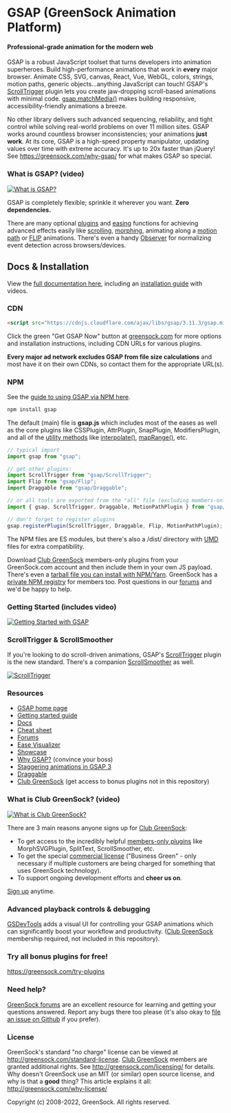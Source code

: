 # GSAP (GreenSock Animation Platform)

#### Professional-grade animation for the modern web

GSAP is a robust JavaScript toolset that turns developers into animation superheroes. Build high-performance animations that work in **every** major browser. Animate CSS, SVG, canvas, React, Vue, WebGL, colors, strings, motion paths, generic objects...anything JavaScript can touch! GSAP's <a href="https://greensock.com/scrolltrigger">ScrollTrigger</a> plugin lets you create jaw-dropping scroll-based animations with minimal code. <a href="https://greensock.com/docs/v3/GSAP/gsap.matchMedia()">gsap.matchMedia()</a> makes building responsive, accessibility-friendly animations a breeze.

No other library delivers such advanced sequencing, reliability, and tight control while solving real-world problems on over 11 million sites. GSAP works around countless browser inconsistencies; your animations **just work**. At its core, GSAP is a high-speed property manipulator, updating values over time with extreme accuracy. It's up to 20x faster than jQuery! See https://greensock.com/why-gsap/ for what makes GSAP so special.

### What is GSAP? (video)

[![What is GSAP?](http://greensock.com/_img/github/thumb-what-is-gsap-small.jpg)](http://www.youtube.com/watch?v=RYuau0NeR1U)


GSAP is completely flexible; sprinkle it wherever you want. **Zero dependencies.**

There are many optional <a href="https://greensock.com/gsap-plugins/">plugins</a> and <a href="https://greensock.com/ease-visualizer/">easing</a> functions for achieving advanced effects easily like <a href="https://greensock.com/docs/v3/Plugins/ScrollTrigger">scrolling</a>, <a href="https://greensock.com/morphsvg">morphing</a>, animating along a <a href="https://greensock.com/docs/v3/Plugins/MotionPathPlugin">motion path</a> or <a href="https://greensock.com/docs/v3/Plugins/Flip">FLIP</a> animations. There's even a handy <a href="https://greensock.com/docs/v3/Plugins/Observer">Observer</a> for normalizing event detection across browsers/devices. 

## Docs &amp; Installation
View the <a href="https://greensock.com/docs">full documentation here</a>, including an <a href="https://greensock.com/install">installation guide</a> with videos.

### CDN
```html
<script src="https://cdnjs.cloudflare.com/ajax/libs/gsap/3.11.3/gsap.min.js"></script>
```
Click the green "Get GSAP Now" button at <a href="https://greensock.com/?download=GSAP-JS">greensock.com</a> for more options and installation instructions, including CDN URLs for various plugins. 

**Every major ad network excludes GSAP from file size calculations** and most have it on their own CDNs, so contact them for the appropriate URL(s). 

### NPM
See the <a href="https://greensock.com/docs/v3/Installation#npm">guide to using GSAP via NPM here</a>.

```javascript
npm install gsap
```
The default (main) file is **gsap.js** which includes most of the eases as well as the core plugins like CSSPlugin, AttrPlugin, SnapPlugin, ModifiersPlugin, and all of the <a href="https://greensock.com/docs/v3/GSAP/UtilityMethods">utility methods</a> like <a href="https://greensock.com/docs/v3/GSAP/UtilityMethods/interpolate()">interpolate()</a>, <a href="https://greensock.com/docs/v3/GSAP/UtilityMethods/mapRange()">mapRange()</a>, etc. 
```javascript
// typical import
import gsap from "gsap";

// get other plugins:
import ScrollTrigger from "gsap/ScrollTrigger";
import Flip from "gsap/Flip";
import Draggable from "gsap/Draggable";

// or all tools are exported from the "all" file (excluding members-only plugins):
import { gsap, ScrollTrigger, Draggable, MotionPathPlugin } from "gsap/all";

// don't forget to register plugins
gsap.registerPlugin(ScrollTrigger, Draggable, Flip, MotionPathPlugin); 
```
The NPM files are ES modules, but there's also a /dist/ directory with <a href="https://www.davidbcalhoun.com/2014/what-is-amd-commonjs-and-umd/">UMD</a> files for extra compatibility.

Download <a href="https://greensock.com/club/">Club GreenSock</a> members-only plugins from your GreenSock.com account and then include them in your own JS payload. There's even a <a href="https://www.youtube.com/watch?v=znVi89_gazE">tarball file you can install with NPM/Yarn</a>. GreenSock has a <a href="https://greensock.com/docs/v3/Installation#private">private NPM registry</a> for members too. Post questions in our <a href="https://greensock.com/forums/">forums</a> and we'd be happy to help.


### Getting Started (includes video)

[![Getting Started with GSAP](http://greensock.com/_img/github/thumb-getting-started-small.gif)](http://greensock.com/get-started)

### ScrollTrigger &amp; ScrollSmoother

If you're looking to do scroll-driven animations, GSAP's <a href="https://greensock.com/scrolltrigger">ScrollTrigger</a> plugin is the new standard. There's a companion <a href="https://greensock.com/scrollsmoother">ScrollSmoother</a> as well.

[![ScrollTrigger](http://greensock.com/_img/github/thumb-scrolltrigger-small.gif)](http://greensock.com/scrolltrigger)


### Resources

* <a href="https://greensock.com/">GSAP home page</a>
* <a href="https://greensock.com/get-started/">Getting started guide</a>
* <a href="https://greensock.com/docs/">Docs</a>
* <a href="https://greensock.com/cheatsheet">Cheat sheet</a>
* <a href="https://greensock.com/forums/">Forums</a>
* <a href="https://greensock.com/ease-visualizer/">Ease Visualizer</a>
* <a href="https://greensock.com/showcase">Showcase</a>
* <a href="https://greensock.com/why-gsap/">Why GSAP?</a> (convince your boss)
* <a href="https://greensock.com/stagger">Staggering animations in GSAP 3</a>
* <a href="https://greensock.com/draggable/">Draggable</a>
* <a href="https://greensock.com/club/">Club GreenSock</a> (get access to bonus plugins not in this repository)

### What is Club GreenSock? (video)

[![What is Club GreenSock?](http://greensock.com/_img/github/thumb-what-is-club-greensock-small.jpg)](http://www.youtube.com/watch?v=Ome_KnloOhs)

There are 3 main reasons anyone signs up for <a href="https://greensock.com/club">Club GreenSock</a>: 
* To get access to the incredibly helpful <a href="https://greensock.com/club">members-only plugins</a> like MorphSVGPlugin, SplitText, ScrollSmoother, etc.
* To get the special <a href="https://greensock.com/licensing/">commercial license</a> ("Business Green" - only necessary if multiple customers are being charged for something that uses GreenSock technology).
* To support ongoing development efforts and **cheer us on**.

<a href="https://greensock.com/club/">Sign up</a> anytime.

### Advanced playback controls &amp; debugging

<a href="https://greensock.com/gsdevtools/">GSDevTools</a> adds a visual UI for controlling your GSAP animations which can significantly boost your workflow and productivity. (<a href="https://greensock.com/club">Club GreenSock</a> membership required, not included in this repository).

### Try all bonus plugins for free!
<a href="https://greensock.com/try-plugins">https://greensock.com/try-plugins</a>

### Need help?
<a href="https://greensock.com/forums/">GreenSock forums</a> are an excellent resource for learning and getting your questions answered. Report any bugs there too please (it's also okay to <a href="https://github.com/greensock/GSAP/issues">file an issue on Github</a> if you prefer).

### License
GreenSock's standard "no charge" license can be viewed at <a href="https://greensock.com/standard-license">http://greensock.com/standard-license</a>. <a href="https://greensock.com/club/">Club GreenSock</a> members are granted additional rights. See <a href="https://greensock.com/licensing/">http://greensock.com/licensing/</a> for details. Why doesn't GreenSock use an MIT (or similar) open source license, and why is that a **good** thing? This article explains it all: <a href="https://greensock.com/why-license/" target="_blank">http://greensock.com/why-license/</a>

Copyright (c) 2008-2022, GreenSock. All rights reserved. 